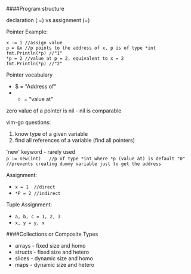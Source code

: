 ####Program structure

declaration (:=) vs assignment (=)

Pointer Example:
```
x := 1 //assign value
p = &x //p points to the address of x, p is of type *int
fmt.Println(*p) //"1"
*p = 2 //value at p = 2, equivalent to x = 2
fmt.Println(*p) //"2"
```
Pointer vocabulary

* $ = "Address of"
* * = "value at"

zero value of a pointer is nil - nil is comparable

vim-go questions:

1. know type of a given variable
2. find all references of a variable (find all pointers)

'new' keyword - rarely used  
`p := new(int)   //p of type *int where *p (value at) is default "0"`
`                //prevents creating dummy variable just to get the address`

Assignment:

* `x = 1  //direct`
* `*P = 2 //indirect`

Tuple Assignment:

* `a, b, c = 1, 2, 3`
* `x, y = y, x`


####Collections or Composite Types
* arrays - fixed size and homo
* structs - fixed size and hetero
* slices - dynamic size and homo
* maps - dynamic size and hetero
